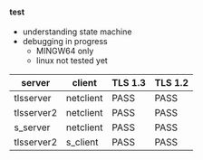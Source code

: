 #### test

- understanding state machine
- debugging in progress
  - MINGW64 only
  - linux not tested yet

| server     | client    | TLS 1.3 | TLS 1.2   |
| --         | --        | --      |  --       |
| tlsserver  | netclient | PASS    |  PASS     |
| tlsserver2 | netclient | PASS    |  PASS     |
| s_server   | netclient | PASS    |  PASS     |
| tlsserver2 | s_client  | PASS    |  PASS     |
